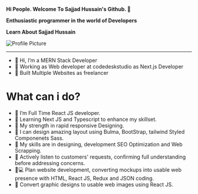 **Hi People. Welcome To Sajjad Hussain's Github. 👋**  

**Enthusiastic programmer in the world of Developers** 


**Learn About Sajjad Hussain**

![Profile Picture](https://s3.eu-west-1.amazonaws.com/redsys-prod/articles/eac8c6d69d1ce8ce0ff8824d/images/teaserImage_xxxx_croppedTeaserImage.jpg)


---


- 👋  Hi, I’m a MERN Stack Developer
- 🌱  Working as Web developer at codedeskstudio as Next.js Developer
- 🚀  Built Multiple Websites as freelancer

# What can i do?
- 🌱 I’m Full Time React JS developer.
- 🌱 Learning Next JS and Typescript to enhance my skillset.
- 💪 My strength in rapid responsive Designing.
- 🎨 I can design amazing layout using Bulma, BootStrap, tailwind Styled Componenets Sass.
- 👯 My skills are in designing, development SEO Optimization and Web Scrapping.
- 📝 Actively listen to customers' requests, confirming full understanding before addressing concerns.
- 🧑💻 Plan website development, converting mockups into usable web presence with HTML, React JS, Redux and JSON coding.
- 🔨 Convert graphic designs to usable web images using React JS.

<!---
Sajjadhussain197/Sajjadhussain197 is a ✨ special ✨ repository because its `README.md` (this file) appears on your GitHub profile.
You can click the Preview link to take a look at your changes.
--->
